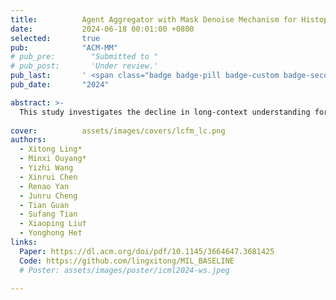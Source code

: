 ```yaml
---
title:          Agent Aggregator with Mask Denoise Mechanism for Histopathology Whole Slide Image Analysis
date:           2024-06-18 00:01:00 +0800
selected:       true
pub:            "ACM-MM"
# pub_pre:        "Submitted to "
# pub_post:       'Under review.'
pub_last:       ' <span class="badge badge-pill badge-custom badge-secondary">Conference</span><span class="badge badge-pill badge-custom badge-warning">Poster</span>'
pub_date:       "2024"

abstract: >-
  This study investigates the decline in long-context understanding for medical LLMs after domain-specific fine-tuning, conducting experiments to determine the best composition of general and medical training data to balance diagnostic knowledge with comprehensive reading abilities.
  
cover:          assets/images/covers/lcfm_lc.png
authors:
  - Xitong Ling*
  - Minxi Ouyang*  
  - Yizhi Wang  
  - Xinrui Chen  
  - Renao Yan  
  - Junru Cheng  
  - Tian Guan  
  - Sufang Tian  
  - Xiaoping Liu†
  - Yonghong He†
links:
  Paper: https://dl.acm.org/doi/pdf/10.1145/3664647.3681425
  Code: https://github.com/lingxitong/MIL_BASELINE
  # Poster: assets/images/poster/icml2024-ws.jpeg

---
```

